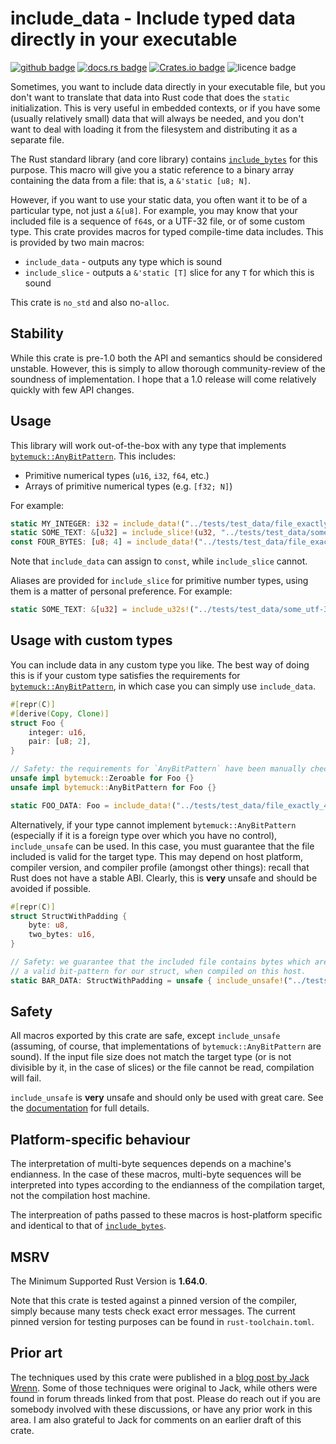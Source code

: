 # include_data - Include typed data directly in your executable

[![github badge](https://img.shields.io/badge/jmaargh%2Finclude__data-8da0cb?style=flat-square&logo=github&label=github&link=https%3A%2F%2Fgithub.com%2Fjmaargh%2Finclude_data)](https://github.com/jmaargh/include_data)
[![docs.rs badge](https://img.shields.io/docsrs/include_data/latest?style=flat-square&label=docs.rs&link=https%3A%2F%2Fdocs.rs%2Finclude_data%2F)](https://docs.rs/include_data)
[![Crates.io badge](https://img.shields.io/crates/v/include_data?style=flat-square&logo=rust&color=264323)](https://crates.io/crates/include_data)
![licence badge](https://img.shields.io/crates/l/include_data?style=flat-square&logo=opensourceinitiative&logoColor=ffffff)

Sometimes, you want to include data directly in your executable file, but
you don't want to translate that data into Rust code that does the `static`
initialization. This is very useful in embedded contexts, or if you have
some (usually relatively small) data that will always be needed, and you
don't want to deal with loading it from the filesystem and distributing it
as a separate file.

The Rust standard library (and core library) contains
[`include_bytes`](https://doc.rust-lang.org/stable/core/macro.include_bytes.html)
for this purpose. This macro will give you a static reference to a binary array
containing the data from a
file: that is, a `&'static [u8; N]`.

However, if you want to use your static data, you often want it to be of a
particular type, not just a `&[u8]`. For example, you may know that your
included file is a sequence of `f64`s, or a UTF-32 file, or of some
custom type. This crate provides macros for typed compile-time data
includes. This is provided by two main macros:

- `include_data` - outputs any type which is sound
- `include_slice` - outputs a `&'static [T]` slice for any `T` for which
                    this is sound

This crate is `no_std` and also no-`alloc`.

## Stability

While this crate is pre-1.0 both the API and semantics should be considered
unstable. However, this is simply to allow thorough community-review of the
soundness of implementation. I hope that a 1.0 release will come relatively
quickly with few API changes.

## Usage

This library will work out-of-the-box with any type that implements
[`bytemuck::AnyBitPattern`](https://docs.rs/bytemuck/latest/bytemuck/trait.AnyBitPattern.html).
This includes:

- Primitive numerical types (`u16`, `i32`, `f64`, etc.)
- Arrays of primitive numerical types (e.g. `[f32; N]`)

For example:
```rust
static MY_INTEGER: i32 = include_data!("../tests/test_data/file_exactly_4_bytes_long");
static SOME_TEXT: &[u32] = include_slice!(u32, "../tests/test_data/some_utf-32_file");
const FOUR_BYTES: [u8; 4] = include_data!("../tests/test_data/file_exactly_4_bytes_long");
```

Note that `include_data` can assign to `const`, while `include_slice` cannot.

Aliases are provided for `include_slice` for primitive number types, using
them is a matter of personal preference. For example:
```rust
static SOME_TEXT: &[u32] = include_u32s!("../tests/test_data/some_utf-32_file");
```

## Usage with custom types

You can include data in any custom type you like. The best way of doing this
is if your custom type satisfies the requirements for
[`bytemuck::AnyBitPattern`](https://docs.rs/bytemuck/latest/bytemuck/trait.AnyBitPattern.html),
in which case you can simply use `include_data`.

```rust
#[repr(C)]
#[derive(Copy, Clone)]
struct Foo {
    integer: u16,
    pair: [u8; 2],
}

// Safety: the requirements for `AnyBitPattern` have been manually checked.
unsafe impl bytemuck::Zeroable for Foo {}
unsafe impl bytemuck::AnyBitPattern for Foo {}

static FOO_DATA: Foo = include_data!("../tests/test_data/file_exactly_4_bytes_long");
```

Alternatively, if your type cannot implement `bytemuck::AnyBitPattern` (especially
if it is a foreign type over which you have no control), `include_unsafe`
can be used. In this case, you must guarantee that the file included is
valid for the target type. This may depend on host platform, compiler
version, and compiler profile (amongst other things): recall that Rust does
not have a stable ABI. Clearly, this is **very** unsafe and should be
avoided if possible.

```rust
#[repr(C)]
struct StructWithPadding {
    byte: u8,
    two_bytes: u16,
}

// Safety: we guarantee that the included file contains bytes which are
// a valid bit-pattern for our struct, when compiled on this host.
static BAR_DATA: StructWithPadding = unsafe { include_unsafe!("../tests/test_data/file_exactly_4_bytes_long") };
```

## Safety

All macros exported by this crate are safe, except `include_unsafe`
(assuming, of course, that implementations of `bytemuck::AnyBitPattern` are sound). If
the input file size does not match the target type (or is not divisible by
it, in the case of slices) or the file cannot be read, compilation will
fail.

`include_unsafe` is **very** unsafe and should only be used with great care.
See the
[documentation](https://docs.rs/include_data/latest/include_data/macro.include_unsafe.html)
for full details.

## Platform-specific behaviour

The interpretation of multi-byte sequences depends on a machine's
endianness. In the case of these macros, multi-byte sequences will be
interpreted into types according to the endianness of the compilation
target, not the compilation host machine.

The interpreation of paths passed to these macros is host-platform specific
and identical to that of
[`include_bytes`](https://doc.rust-lang.org/stable/core/macro.include_bytes.html).

## MSRV

The Minimum Supported Rust Version is **1.64.0**.

Note that this crate is tested against a pinned version of the compiler,
simply because many tests check exact error messages. The current pinned
version for testing purposes can be found in `rust-toolchain.toml`.

## Prior art

The techniques used by this crate were published in a
[blog post by Jack Wrenn](https://jack.wrenn.fyi/blog/include-transmute/).
Some of those techniques were original to Jack, while others were found
in forum threads linked from that post. Please do reach out if you are
somebody involved with these discussions, or have any prior work in this
area. I am also grateful to Jack for comments on an earlier draft of this
crate.
